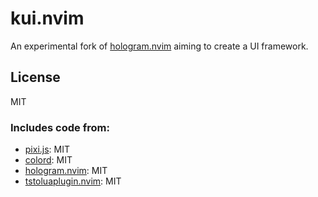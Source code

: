 # kui.nvim

An experimental fork of [hologram.nvim](https://github.com/edluffy/hologram.nvim) aiming to create a UI framework.

## License

MIT

### Includes code from:

 - [pixi.js](https://github.com/pixijs/pixijs): MIT
 - [colord](https://github.com/omgovich/colord): MIT
 - [hologram.nvim](https://github.com/edluffy/hologram.nvim): MIT
 - [tstoluaplugin.nvim](https://github.com/equals03/tstoluaplugin.nvim): MIT

